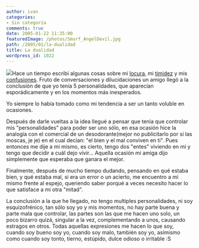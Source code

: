 ```yaml
---
author: ivan
categories:
- Sin categoría
comments: true
date: 2005-01-22 11:35:00
featuredImage: /photos/Smurf_AngelDevil.jpg
path: /2005/01/la-dualidad
title: La dualidad
wordpress_id: 1022
---
```


![](https://photos1.blogger.com/img/39/1190/320/Smurf_Angel%26Devil.jpg)Hace un tiempo escribí algunas cosas sobre mi [locura](https://www.usm.edu.ec/icampana/index.php?option=content&task=view&id=18&Itemid=61), mi [timidez](https://www.usm.edu.ec/icampana/index.php?option=content&task=view&id=6&Itemid=61) y mis [confusiones](https://ivan.campananaranjo.com/2004/09/12/lo-inconsciente-del-subconciente/). Fruto de conversaciones y dilucidaciones un amigo llegó a la conclusión de que yo tenía 5 personalidades, que aparecían esporádicamente y en los momentos más inesperados.

Yo siempre lo había tomado como mi tendencia a ser un tanto voluble en ocasiones.

Después de darle vueltas a la idea llegué a pensar que tenía que controlar mis "personalidades" para poder ser uno sólo, en esa ocasión hice la analogía con el comercial de un desodorante(mejor no publicitarlo por si las moscas, je je) en el cual decían: "el bien y el mal conviven en ti". Pues entonces me dije a mi mismo, es cierto, tengo dos "entes" viviendo en mi y tengo que decidir a cuál dejo vivir... Aquella ocasión mi amiga dijo simplemente que esperaba que ganara el mejor.

Finalmente, después de mucho tiempo dudando, pensando en qué estaba bien, y qué estaba mal, si era un error o un acierto, me encuentro a mi mismo frente al espejo, queriendo saber porqué a veces necesito hacer lo que satisface a mi otra "mitad".

La conclusión a la que he llegado, no tengo multiples personalidades, ni soy esquizofrénico, tan sólo soy yo y mis momentos, no hay parte buena y parte mala que controlar, las partes son las que me hacen uno solo, un poco bizarro quizá, singular a la vez, complementando a unos, causando estragos en otros. Todas aquellas expresiones me hacen lo que soy, cuando soy bueno soy yo, cuando soy malo, también soy yo, asímismo como cuando soy tonto, tierno, estúpido, dulce odioso o irritable :S